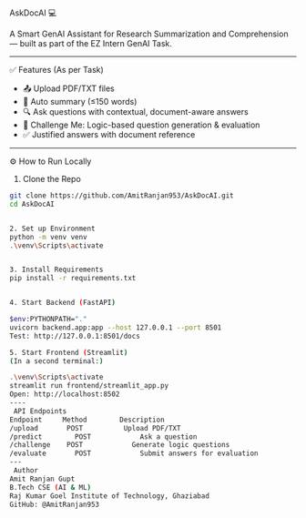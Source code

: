  AskDocAI 💻

A Smart GenAI Assistant for Research Summarization and Comprehension — built as part of the EZ Intern GenAI Task.

---
✅ Features (As per Task)

- 📤 Upload PDF/TXT files
- 📑 Auto summary (≤150 words)
- 🔍 Ask questions with contextual, document-aware answers
- 🧠 Challenge Me: Logic-based question generation & evaluation
- ✅ Justified answers with document reference

---
 ⚙️ How to Run Locally

1. Clone the Repo

```bash
git clone https://github.com/AmitRanjan953/AskDocAI.git
cd AskDocAI


2. Set up Environment
python -m venv venv
.\venv\Scripts\activate          


3. Install Requirements
pip install -r requirements.txt


4. Start Backend (FastAPI)

$env:PYTHONPATH="."
uvicorn backend.app:app --host 127.0.0.1 --port 8501
Test: http://127.0.0.1:8501/docs

5. Start Frontend (Streamlit)
(In a second terminal:)

.\venv\Scripts\activate
streamlit run frontend/streamlit_app.py
Open: http://localhost:8502
----
 API Endpoints
Endpoint   	 Method	       Description
/upload	      POST	        Upload PDF/TXT
/predict	    POST        	Ask a question
/challenge	  POST      	  Generate logic questions
/evaluate   	POST	        Submit answers for evaluation
---
 Author
Amit Ranjan Gupt
B.Tech CSE (AI & ML)
Raj Kumar Goel Institute of Technology, Ghaziabad
GitHub: @AmitRanjan953

